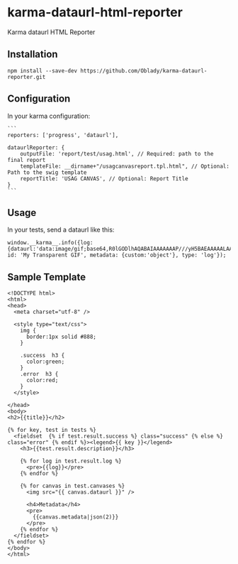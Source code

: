 # karma-dataurl-html-reporter
Karma dataurl HTML Reporter  


## Installation

  ```
  npm install --save-dev https://github.com/Oblady/karma-dataurl-reporter.git
  ```


## Configuration


In your karma configuration:

    ```
    reporters: ['progress', 'dataurl'],

    dataurlReporter: {
        outputFile: 'report/test/usag.html', // Required: path to the final report
        templateFile: __dirname+"/usagcanvasreport.tpl.html", // Optional: Path to the swig template
        reportTitle: 'USAG CANVAS', // Optional: Report Title
    }
    ```

## Usage

In your tests, send a dataurl like this:

  ```
  window.__karma__.info({log:{dataurl:'data:image/gif;base64,R0lGODlhAQABAIAAAAAAAP///yH5BAEAAAAALAAAAAABAAEAAAIBRAA7', id: 'My Transparent GIF', metadata: {custom:'object'}, type: 'log'});
  ```


## Sample Template


  ```
  <!DOCTYPE html>
  <html>
  <head>
    <meta charset="utf-8" />

    <style type="text/css">
      img {
        border:1px solid #888;
      }

      .success  h3 {
        color:green;
      }
      .error  h3 {
        color:red;
      }
    </style>

  </head>
  <body>
  <h2>{{title}}</h2>

  {% for key, test in tests %}
    <fieldset  {% if test.result.success %} class="success" {% else %} class="error" {% endif %}><legend>{{ key }}</legend>
      <h3>{{test.result.description}}</h3>

      {% for log in test.result.log %}
        <pre>{{log}}</pre>
      {% endfor %}

      {% for canvas in test.canvases %}
        <img src="{{ canvas.dataurl }}" />

        <h4>Metadata</h4>
        <pre>
          {{canvas.metadata|json(2)}}
        </pre>
      {% endfor %}
    </fieldset>
  {% endfor %}
  </body>
  </html>
  ```
